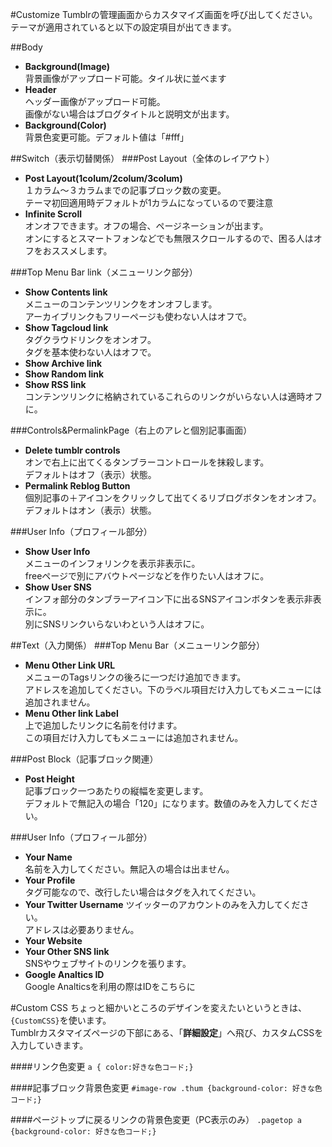 

#Customize
Tumblrの管理画面からカスタマイズ画面を呼び出してください。  
テーマが適用されていると以下の設定項目が出てきます。
  

##Body 
* **Background(Image)**  
背景画像がアップロード可能。タイル状に並べます
* **Header**  
ヘッダー画像がアップロード可能。  
画像がない場合はブログタイトルと説明文が出ます。  
* **Background(Color)**  
背景色変更可能。デフォルト値は「#fff」

##Switch（表示切替関係）
###Post Layout（全体のレイアウト）
* **Post Layout(1colum/2colum/3colum)**  
１カラム～３カラムまでの記事ブロック数の変更。  
テーマ初回適用時デフォルトが1カラムになっているので要注意
* **Infinite Scroll**  
オンオフできます。オフの場合、ページネーションが出ます。  
オンにするとスマートフォンなどでも無限スクロールするので、困る人はオフをおススメします。

###Top Menu Bar link（メニューリンク部分）
* **Show Contents link**  
メニューのコンテンツリンクをオンオフします。  
アーカイブリンクもフリーページも使わない人はオフで。
* **Show Tagcloud link**  
タグクラウドリンクをオンオフ。  
タグを基本使わない人はオフで。
* **Show Archive link**  
* **Show Random link**  
* **Show RSS link**  
コンテンツリンクに格納されているこれらのリンクがいらない人は適時オフに。

###Controls&PermalinkPage（右上のアレと個別記事画面）
* **Delete tumblr controls**  
オンで右上に出てくるタンブラーコントロールを抹殺します。  
デフォルトはオフ（表示）状態。
* **Permalink Reblog Button**  
個別記事の＋アイコンをクリックして出てくるリブログボタンをオンオフ。  
デフォルトはオン（表示）状態。

###User Info（プロフィール部分）
* **Show User Info**  
メニューのインフォリンクを表示非表示に。  
freeページで別にアバウトページなどを作りたい人はオフに。
* **Show User SNS**  
インフォ部分のタンブラーアイコン下に出るSNSアイコンボタンを表示非表示に。  
別にSNSリンクいらないわという人はオフに。  
  
  
##Text（入力関係）
###Top Menu Bar（メニューリンク部分）
* **Menu Other Link URL**  
メニューのTagsリンクの後ろに一つだけ追加できます。  
アドレスを追加してください。下のラベル項目だけ入力してもメニューには追加されません。
* **Menu Other link Label**  
上で追加したリンクに名前を付けます。  
この項目だけ入力してもメニューには追加されません。

###Post Block（記事ブロック関連）
* **Post Height**  
記事ブロック一つあたりの縦幅を変更します。  
デフォルトで無記入の場合「120」になります。数値のみを入力してください。

###User Info（プロフィール部分）
* **Your Name**  
名前を入力してください。無記入の場合は出ません。
* **Your Profile**  
タグ可能なので、改行したい場合はタグを入れてください。
* **Your Twitter Username**
ツイッターのアカウントのみを入力してください。  
アドレスは必要ありません。
* **Your Website**  
* **Your Other SNS link**  
SNSやウェブサイトのリンクを張ります。
* **Google Analtics ID**  
Google Analticsを利用の際はIDをこちらに  

#Custom CSS
ちょっと細かいところのデザインを変えたいというときは、  `{CustomCSS}`を使います。  
Tumblrカスタマイズページの下部にある、「**詳細設定**」へ飛び、カスタムCSSを入力していきます。  

####リンク色変更
`a { color:好きな色コード;}`  

####記事ブロック背景色変更
`#image-row .thum {background-color: 好きな色コード;}`  

####ページトップに戻るリンクの背景色変更（PC表示のみ）
`.pagetop a {background-color: 好きな色コード;}`
